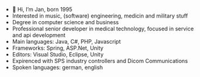- 👋 Hi, I’m Jan, born 1995
- Interested in music, (software) engineering, medicin and military stuff
- Degree in computer science and business
- Professional senior developer in medical technology, focused in service and api development
- Main languages: Java, C#, PHP, Javascript
- Frameworks: Spring, ASP.Net, Unity
- Editors: Visual Studio, Eclipse, Unity
- Expirenced with SPS industry controllers and Dicom Communications
- Spoken languages: german, english
<!---
JanW95/JanW95 is a ✨ special ✨ repository because its `README.md` (this file) appears on your GitHub profile.
You can click the Preview link to take a look at your changes.
--->
